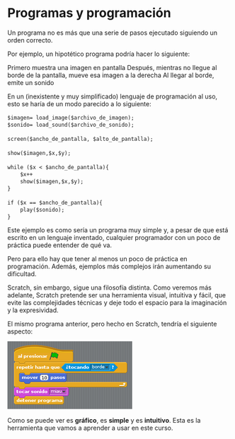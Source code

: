 # Programas y programación

Un programa no es más que una serie de pasos ejecutado siguiendo un orden correcto.

Por ejemplo, un hipotético programa podría hacer lo siguiente:

Primero muestra una imagen en pantalla
Después, mientras no llegue al borde de la pantalla, mueve esa imagen a la derecha
Al llegar al borde, emite un sonido

En un (inexistente y muy simplificado) lenguaje de programación al uso, esto se haría de un modo parecido a lo siguiente:

```
$imagen= load_image($archivo_de_imagen);
$sonido= load_sound($archivo_de_sonido);

screen($ancho_de_pantalla, $alto_de_pantalla);

show($imagen,$x,$y);

while ($x < $ancho_de_pantalla){
	$x++
	show($imagen,$x,$y);
}

if ($x == $ancho_de_pantalla){
	play($sonido);
}
```

Este ejemplo es como sería un programa muy simple y, a pesar de que está escrito en un lenguaje inventado, cualquier programador con un poco de práctica puede entender de qué va.

Pero para ello hay que tener al menos un poco de práctica en programación. Además, ejemplos más complejos irán aumentando su dificultad.

Scratch, sin embargo, sigue una filosofía distinta. Como veremos más adelante, Scratch pretende ser una herramienta visual, intuitiva y fácil, que evite las complejidades técnicas y deje todo el espacio para la imaginación y la expresividad.

El mismo programa anterior, pero hecho en Scratch, tendría el siguiente aspecto:

![](../img/Tema1_programas_programacion.png "Ejemplo")

Como se puede ver es **gráfico**, es **simple** y es **intuitivo**. Esta es la herramienta que vamos a aprender a usar en este curso.